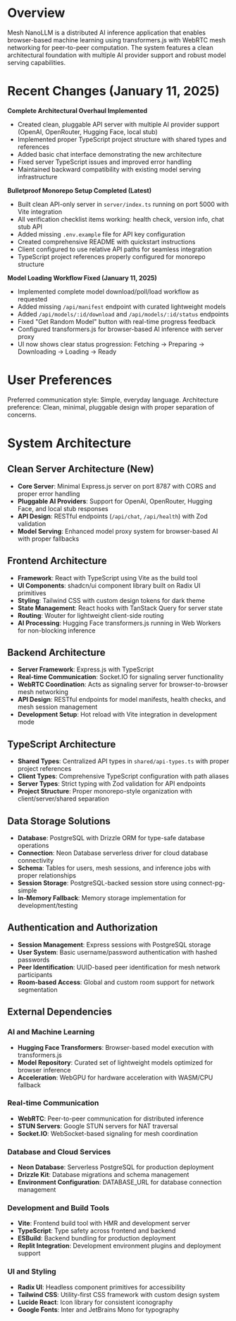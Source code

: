 # Overview

Mesh NanoLLM is a distributed AI inference application that enables browser-based machine learning using transformers.js with WebRTC mesh networking for peer-to-peer computation. The system features a clean architectural foundation with multiple AI provider support and robust model serving capabilities.

# Recent Changes (January 11, 2025)

**Complete Architectural Overhaul Implemented**
- Created clean, pluggable API server with multiple AI provider support (OpenAI, OpenRouter, Hugging Face, local stub)
- Implemented proper TypeScript project structure with shared types and references
- Added basic chat interface demonstrating the new architecture
- Fixed server TypeScript issues and improved error handling
- Maintained backward compatibility with existing model serving infrastructure

**Bulletproof Monorepo Setup Completed (Latest)**
- Built clean API-only server in `server/index.ts` running on port 5000 with Vite integration
- All verification checklist items working: health check, version info, chat stub API
- Added missing `.env.example` file for API key configuration
- Created comprehensive README with quickstart instructions
- Client configured to use relative API paths for seamless integration
- TypeScript project references properly configured for monorepo structure

**Model Loading Workflow Fixed (January 11, 2025)**
- Implemented complete model download/poll/load workflow as requested
- Added missing `/api/manifest` endpoint with curated lightweight models
- Added `/api/models/:id/download` and `/api/models/:id/status` endpoints
- Fixed "Get Random Model" button with real-time progress feedback
- Configured transformers.js for browser-based AI inference with server proxy
- UI now shows clear status progression: Fetching → Preparing → Downloading → Loading → Ready

# User Preferences

Preferred communication style: Simple, everyday language.
Architecture preference: Clean, minimal, pluggable design with proper separation of concerns.

# System Architecture

## Clean Server Architecture (New)
- **Core Server**: Minimal Express.js server on port 8787 with CORS and proper error handling
- **Pluggable AI Providers**: Support for OpenAI, OpenRouter, Hugging Face, and local stub responses
- **API Design**: RESTful endpoints (`/api/chat`, `/api/health`) with Zod validation
- **Model Serving**: Enhanced model proxy system for browser-based AI with proper fallbacks

## Frontend Architecture
- **Framework**: React with TypeScript using Vite as the build tool
- **UI Components**: shadcn/ui component library built on Radix UI primitives
- **Styling**: Tailwind CSS with custom design tokens for dark theme
- **State Management**: React hooks with TanStack Query for server state
- **Routing**: Wouter for lightweight client-side routing
- **AI Processing**: Hugging Face transformers.js running in Web Workers for non-blocking inference

## Backend Architecture
- **Server Framework**: Express.js with TypeScript
- **Real-time Communication**: Socket.IO for signaling server functionality
- **WebRTC Coordination**: Acts as signaling server for browser-to-browser mesh networking
- **API Design**: RESTful endpoints for model manifests, health checks, and mesh session management
- **Development Setup**: Hot reload with Vite integration in development mode

## TypeScript Architecture
- **Shared Types**: Centralized API types in `shared/api-types.ts` with proper project references
- **Client Types**: Comprehensive TypeScript configuration with path aliases
- **Server Types**: Strict typing with Zod validation for API endpoints
- **Project Structure**: Proper monorepo-style organization with client/server/shared separation

## Data Storage Solutions
- **Database**: PostgreSQL with Drizzle ORM for type-safe database operations
- **Connection**: Neon Database serverless driver for cloud database connectivity
- **Schema**: Tables for users, mesh sessions, and inference jobs with proper relationships
- **Session Storage**: PostgreSQL-backed session store using connect-pg-simple
- **In-Memory Fallback**: Memory storage implementation for development/testing

## Authentication and Authorization
- **Session Management**: Express sessions with PostgreSQL storage
- **User System**: Basic username/password authentication with hashed passwords
- **Peer Identification**: UUID-based peer identification for mesh network participants
- **Room-based Access**: Global and custom room support for network segmentation

## External Dependencies

### AI and Machine Learning
- **Hugging Face Transformers**: Browser-based model execution with transformers.js
- **Model Repository**: Curated set of lightweight models optimized for browser inference
- **Acceleration**: WebGPU for hardware acceleration with WASM/CPU fallback

### Real-time Communication
- **WebRTC**: Peer-to-peer communication for distributed inference
- **STUN Servers**: Google STUN servers for NAT traversal
- **Socket.IO**: WebSocket-based signaling for mesh coordination

### Database and Cloud Services
- **Neon Database**: Serverless PostgreSQL for production deployment
- **Drizzle Kit**: Database migrations and schema management
- **Environment Configuration**: DATABASE_URL for database connection management

### Development and Build Tools
- **Vite**: Frontend build tool with HMR and development server
- **TypeScript**: Type safety across frontend and backend
- **ESBuild**: Backend bundling for production deployment
- **Replit Integration**: Development environment plugins and deployment support

### UI and Styling
- **Radix UI**: Headless component primitives for accessibility
- **Tailwind CSS**: Utility-first CSS framework with custom design system
- **Lucide React**: Icon library for consistent iconography
- **Google Fonts**: Inter and JetBrains Mono for typography
